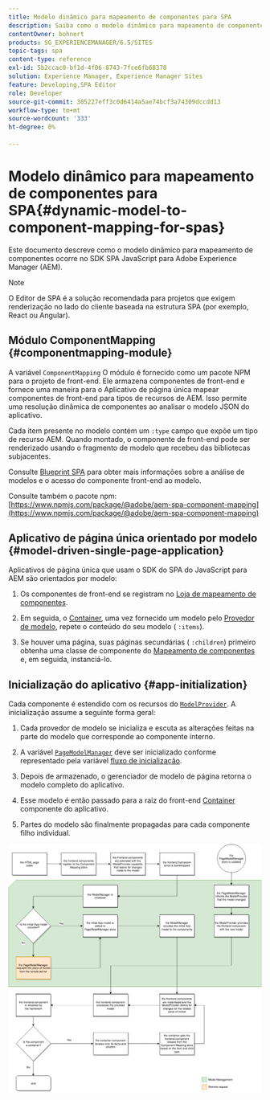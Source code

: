 ```yaml
---
title: Modelo dinâmico para mapeamento de componentes para SPA
description: Saiba como o modelo dinâmico para mapeamento de componentes ocorre no SDK SPA JavaScript para Adobe Experience Manager.
contentOwner: bohnert
products: SG_EXPERIENCEMANAGER/6.5/SITES
topic-tags: spa
content-type: reference
exl-id: 5b2ccac0-bf1d-4f06-8743-7fce6fb68378
solution: Experience Manager, Experience Manager Sites
feature: Developing,SPA Editor
role: Developer
source-git-commit: 305227eff3c0d6414a5ae74bcf3a74309dccdd13
workflow-type: tm+mt
source-wordcount: '333'
ht-degree: 0%

---
```


# Modelo dinâmico para mapeamento de componentes para SPA{#dynamic-model-to-component-mapping-for-spas}

Este documento descreve como o modelo dinâmico para mapeamento de componentes ocorre no SDK SPA JavaScript para Adobe Experience Manager (AEM).

>[!NOTE]
>
>O Editor de SPA é a solução recomendada para projetos que exigem renderização no lado do cliente baseada na estrutura SPA (por exemplo, React ou Angular).

## Módulo ComponentMapping {#componentmapping-module}

A variável `ComponentMapping` O módulo é fornecido como um pacote NPM para o projeto de front-end. Ele armazena componentes de front-end e fornece uma maneira para o Aplicativo de página única mapear componentes de front-end para tipos de recursos de AEM. Isso permite uma resolução dinâmica de componentes ao analisar o modelo JSON do aplicativo.

Cada item presente no modelo contém um `:type` campo que expõe um tipo de recurso AEM. Quando montado, o componente de front-end pode ser renderizado usando o fragmento de modelo que recebeu das bibliotecas subjacentes.

Consulte [Blueprint SPA](/help/sites-developing/spa-blueprint.md) para obter mais informações sobre a análise de modelos e o acesso do componente front-end ao modelo.

Consulte também o pacote npm: [https://www.npmjs.com/package/@adobe/aem-spa-component-mapping](https://www.npmjs.com/package/@adobe/aem-spa-component-mapping)

## Aplicativo de página única orientado por modelo {#model-driven-single-page-application}

Aplicativos de página única que usam o SDK do SPA do JavaScript para AEM são orientados por modelo:

1. Os componentes de front-end se registram no [Loja de mapeamento de componentes](/help/sites-developing/spa-dynamic-model-to-component-mapping.md#componentmapping-module).
1. Em seguida, o [Container](/help/sites-developing/spa-blueprint.md#container), uma vez fornecido um modelo pelo [Provedor de modelo](/help/sites-developing/spa-blueprint.md#the-model-provider), repete o conteúdo do seu modelo ( `:items`).

1. Se houver uma página, suas páginas secundárias ( `:children`) primeiro obtenha uma classe de componente do [Mapeamento de componentes](/help/sites-developing/spa-blueprint.md#componentmapping) e, em seguida, instanciá-lo.

## Inicialização do aplicativo {#app-initialization}

Cada componente é estendido com os recursos do [`ModelProvider`](/help/sites-developing/spa-blueprint.md#the-model-provider). A inicialização assume a seguinte forma geral:

1. Cada provedor de modelo se inicializa e escuta as alterações feitas na parte do modelo que corresponde ao componente interno.
1. A variável [`PageModelManager`](/help/sites-developing/spa-blueprint.md#pagemodelmanager) deve ser inicializado conforme representado pela variável [fluxo de inicialização](/help/sites-developing/spa-blueprint.md).

1. Depois de armazenado, o gerenciador de modelo de página retorna o modelo completo do aplicativo.
1. Esse modelo é então passado para a raiz do front-end [Container](/help/sites-developing/spa-blueprint.md#container) componente do aplicativo.
1. Partes do modelo são finalmente propagadas para cada componente filho individual.

![app_model_initialization](assets/app_model_initialization.png)
